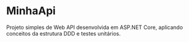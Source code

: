 # MinhaApi
Projeto simples de Web API desenvolvida em ASP.NET Core, aplicando conceitos da estrutura DDD e testes unitários.
